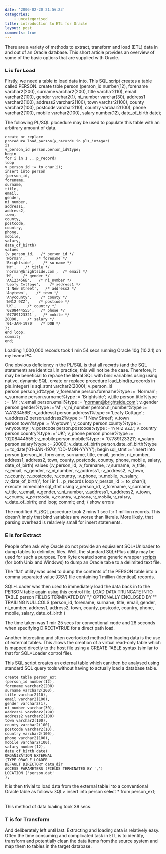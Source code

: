 ```yaml
---
date: '2006-02-20 21:56:23'
categories:
    - uncategorised
title: introduction to ETL for Oracle
layout: post
comments: true
---
```


There are a variety of methods to extract, transform and load (ETL) data
in and out of an Oracle database. This short article provides an
overview of some of the basic options that are supplied with Oracle.

### L is for Load

Firstly, we need a table to load data into. This SQL script creates a
table called PERSON.
    create table person
    (person_id number(12),
    forename varchar2(200),
    surname varchar2(200),
    title varchar2(10),
    email varchar2(100),
    gender varchar2(1),
    ni_number varchar(30),
    address1 varchar2(100),
    address2 varchar2(100),
    town varchar2(100),
    county varchar2(100),
    postcode varchar2(10),
    country varchar2(100),
    phone varchar2(100),
    mobile varchar2(100),
    salary number(12),
    date_of_birth date);

The following PL/SQL procedure may be used to populate this table with
an arbitrary amount of data.

    create or replace
    procedure load_person(p_records in pls_integer)
    is
    v_person_id person.person_id%type;
    begin
    for i in 1 .. p_records
    loop
    v_person_id := to_char(i);
    insert into person
    (person_id,
    forename,
    surname,
    title,
    email,
    gender,
    ni_number,
    address1,
    address2,
    town,
    county,
    postcode,
    country,
    phone,
    mobile,
    salary,
    date_of_birth)
    values
    (v_person_id,   /* person_id */
    'Norman',     /* forename */
    'Brightside',    /* surname */
    'Mr',    /* title */
    'norman@brightside.com',  /* email */
    'M',    /* gender */
    'AA123456B',   /* ni_number */
    'Leafy Cottage',    /* address1 */
    '1 New Street',   /* address2 */
    'Anytown',    /* town */
    'Anycounty',    /* county */
    'NN12 9ZZ',    /* postcode */
    'UK',     /* country */
    '0208444555',   /* phone */
    '07789123321',   /* mobile */
    20000,    /* salary */
    '01-JAN-1970'   /* DOB */
    );
    end loop;
    commit;
    end;

Loading 1,000,000 records took 1 min 54 secs running Oracle 10g (10.2.1)
on my home PC.

One obvious deficiency in the PL/SQL is that all records (and the SQL
statement) are identical. In practice, this will not be the case.
Therefore, it may be beneficial to replace the literal SQL with bind
variables using using native, dynamic SQL.
    create or replace
    procedure load_bind(p_records in pls_integer)
    is
    sql_stmt varchar2(2000);
    v_person_id person.person_id%type;
    v_forename person.forename%type := 'Norman';
    v_surname person.surname%type := 'Brightside';
    v_title person.title%type := 'Mr';
    v_email person.email%type := 'norman@brightside.com';
    v_gender person.gender%type := 'M';
    v_ni_number person.ni_number%type := 'AA123456B';
    v_address1 person.address1%type := 'Leafy Cottage';
    v_address2 person.address2%type := '1 New Street';
    v_town person.town%type := 'Anytown';
    v_county person.county%type := 'Anycounty';
    v_postcode person.postcode%type := 'NN12 9ZZ';
    v_country person.country%type := 'UK';
    v_phone person.phone%type := '0208444555';
    v_mobile person.mobile%type := '07789123321';
    v_salary person.salary%type := 20000;
    v_date_of_birth person.date_of_birth%type := to_date('01-JAN-1970', 'DD-MON-YYYY');
    begin
    sql_stmt :=
    'insert into person
    (person_id,
    forename,
    surname,
    title,
    email,
    gender,
    ni_number,
    address1,
    address2,
    town,
    county,
    postcode,
    country,
    phone,
    mobile,
    salary,
    date_of_birth)
    values (:v_person_id,
    :v_forename,
    :v_surname,
    :v_title,
    :v_email,
    :v_gender,
    :v_ni_number,
    :v_address1,
    :v_address2,
    :v_town,
    :v_county,
    :v_postcode,
    :v_country,
    :v_phone,
    :v_mobile,
    :v_salary,
    :v_date_of_birth)';
    for i in 1 .. p_records
    loop
    v_person_id := to_char(i);
    execute immediate sql_stmt using
    v_person_id,
    v_forename,
    v_surname,
    v_title,
    v_email,
    v_gender,
    v_ni_number,
    v_address1,
    v_address2,
    v_town,
    v_county,
    v_postcode,
    v_country,
    v_phone,
    v_mobile,
    v_salary,
    v_date_of_birth;
    end loop;
    commit;
    end;
    /
    show errors

The modified PL/SQL procedure took 2 mins 1 sec for 1 million records.
This doesn't imply that bind variables are worse than literals. More
likely, that parsing overhead is relatively small for insert statements.

### E is for Extract

People often ask why Oracle do not provide an equivalent SQL\*Unloader
to dump tables to delimited files. Well, the standard SQL\*Plus utility
may be used for such a purpose. Tom Kyte created some generic wrapper
[scripts](http://asktom.oracle.com/~tkyte/flat/index.html) (for both
Unix and Windows) to dump an Oracle table to a delimited text file.

The 'flat' utility was used to dump the contents of the PERSON table
into a comma separated value (CSV) file containing 1 million (identical)
records.

SQL\*Loader was then used to immediately load the data back in to the
PERSON table again using this control file.
    LOAD DATA
    TRUNCATE
    INTO TABLE person
    FIELDS TERMINATED BY "," OPTIONALLY ENCLOSED BY '"'
    TRAILING NULLCOLS
    (person_id,
    forename,
    surname,
    title,
    email,
    gender,
    ni_number,
    address1,
    address2,
    town,
    county,
    postcode,
    country,
    phone,
    mobile,
    salary,
    date_of_birth
    )

The time taken was 1 min 25 secs for conventional mode and 28 seconds
when specifying DIRECT=TRUE for a direct path load.

Another interesting and often overlooked method for loading data is the
use of external tables. This allows the creation of a virtual read-only
table which is mapped directly to the host file using a CREATE TABLE
syntax (similar to that for SQL\*Loader control file).

This SQL script creates an external table which can then be analysed
using standard SQL query tools without having to actually load a
database table.

    create table person_ext
    (person_id number(12),
    forename varchar2(200),
    surname varchar2(200),
    title varchar2(10),
    email varchar2(100),
    gender varchar2(1),
    ni_number varchar(30),
    address1 varchar2(100),
    address2 varchar2(100),
    town varchar2(100),
    county varchar2(100),
    postcode varchar2(10),
    country varchar2(100),
    phone varchar2(100),
    mobile varchar2(100),
    salary number(12),
    date_of_birth date)
    ORGANIZATION EXTERNAL
    (TYPE ORACLE_LOADER
    DEFAULT DIRECTORY data_dir
    ACCESS PARAMETERS (FIELDS TERMINATED BY ',')
    LOCATION ('person.dat')
    );

It is then trivial to load data from the external table into a
conventional Oracle table as follows:
    SQL> insert into person select * from person_ext;

\
 This method of data loading took 39 secs.

### T is for Transform

And deliberately left until last. Extracting and loading data is
relatively easy. Often the time consuming and complicated task in ETL is
to identify, transform and potentially clean the data items from the
source system and map them to tables in the target database.
